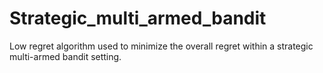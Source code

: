 # Strategic_multi_armed_bandit
Low regret algorithm used to minimize the overall regret within a strategic multi-armed bandit setting.
